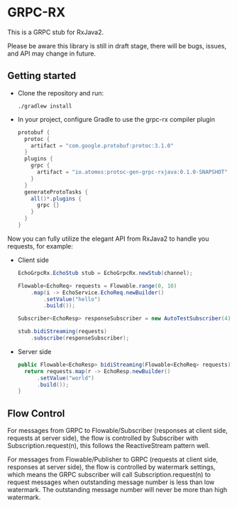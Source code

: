 # GRPC-RX
This is a GRPC stub for RxJava2.

Please be aware this library is still in draft stage, there will be bugs, issues, and API may change in future.

## Getting started
* Clone the repository and run:
    ```
    ./gradlew install
    ``` 
* In your project, configure Gradle to use the grpc-rx compiler plugin
    ```groovy
    protobuf {
      protoc {
        artifact = "com.google.protobuf:protoc:3.1.0"
      }
      plugins {
        grpc {
          artifact = "io.atomos:protoc-gen-grpc-rxjava:0.1.0-SNAPSHOT"
        }
      }
      generateProtoTasks {
        all()*.plugins {
          grpc {}
        }
      }
    }
    ```
    
Now you can fully utilize the elegant API from RxJava2 to handle you requests, for example:

* Client side
    ```java
    EchoGrpcRx.EchoStub stub = EchoGrpcRx.newStub(channel);
    
    Flowable<EchoReq> requests = Flowable.range(0, 10)
        .map(i -> EchoService.EchoReq.newBuilder()
            .setValue("hello")
            .build());

    Subscriber<EchoResp> responseSubscriber = new AutoTestSubscriber(4);

    stub.bidiStreaming(requests)
        .subscribe(responseSubscriber);
    ```
    
* Server side
    ```java
    public Flowable<EchoResp> bidiStreaming(Flowable<EchoReq> requests) {
      return requests.map(r -> EchoResp.newBuilder()
          .setValue("world")
          .build());
    }
    ```
    
## Flow Control
For messages from GRPC to Flowable/Subscriber (responses at client side, requests at server side), 
the flow is controlled by Subscriber with Subscription.request(n), this follows the ReactiveStream pattern well.
 
For messages from Flowable/Publisher to GRPC (requests at client side, responses at server side),
the flow is controlled by watermark settings, 
which means the GRPC subscriber will call Subscription.request(n) to request messages when outstanding message number is less than low watermark.
The outstanding message number will never be more than high watermark.